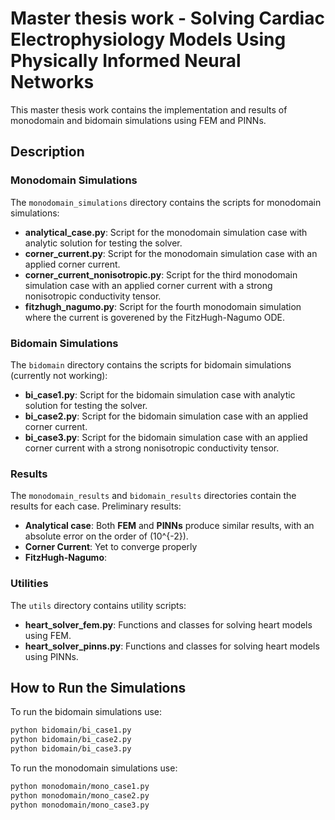 # Master thesis work - Solving Cardiac Electrophysiology Models Using Physically Informed Neural Networks

This master thesis work contains the implementation and results of monodomain and bidomain simulations using FEM and PINNs.

## Description

### Monodomain Simulations

The `monodomain_simulations` directory contains the scripts for monodomain simulations:
- **analytical_case.py**: Script for the monodomain simulation case with analytic solution for testing the solver.
- **corner_current.py**: Script for the monodomain simulation case with an applied corner current.
- **corner_current_nonisotropic.py**: Script for the third monodomain simulation case with an applied corner current with a strong nonisotropic conductivity tensor.
- **fitzhugh_nagumo.py**: Script for the fourth monodomain simulation where the current is goverened by the FitzHugh-Nagumo ODE.

### Bidomain Simulations

The `bidomain` directory contains the scripts for bidomain simulations (currently not working):
- **bi_case1.py**: Script for the bidomain simulation case with analytic solution for testing the solver.
- **bi_case2.py**: Script for the bidomain simulation case with an applied corner current.
- **bi_case3.py**: Script for the bidomain simulation case with an applied corner current with a strong nonisotropic conductivity tensor.

### Results

The `monodomain_results` and `bidomain_results` directories contain the results for each case. Preliminary results:
- **Analytical case**: Both **FEM** and **PINNs** produce similar results, with an absolute error on the order of \(10^{-2}\).
- **Corner Current**: Yet to converge properly
- **FitzHugh-Nagumo**:  
### Utilities

The `utils` directory contains utility scripts:
- **heart_solver_fem.py**: Functions and classes for solving heart models using FEM.
- **heart_solver_pinns.py**: Functions and classes for solving heart models using PINNs.

## How to Run the Simulations

To run the bidomain simulations use:
```bash
python bidomain/bi_case1.py
python bidomain/bi_case2.py
python bidomain/bi_case3.py
```

To run the monodomain simulations use:
```bash
python monodomain/mono_case1.py
python monodomain/mono_case2.py
python monodomain/mono_case3.py
```
